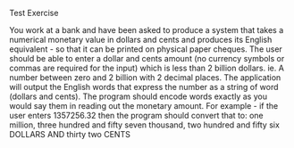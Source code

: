 ﻿Test Exercise

You work at a bank and have been asked to produce a system that takes a numerical
monetary value in dollars and cents and produces its English equivalent - so that it can be
printed on physical paper cheques.
The user should be able to enter a dollar and cents amount (no currency symbols or commas
are required for the input) which is less than 2 billion dollars. ie. A number between zero and
2 billion with 2 decimal places.
The application will output the English words that express the number as a string of word
(dollars and cents). The program should encode words exactly as you would say them in
reading out the monetary amount.
For example - if the user enters 1357256.32 then the program should convert that to:
one million, three hundred and fifty seven thousand, two hundred and fifty six
DOLLARS AND thirty two CENTS
